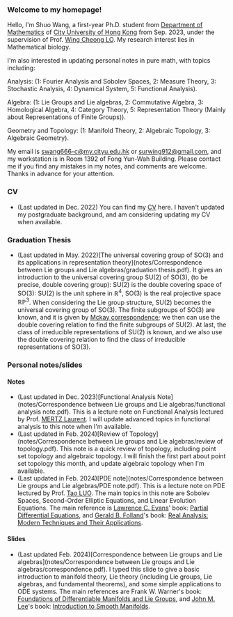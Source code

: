### Welcome to my homepage!
Hello, I'm Shuo Wang, a first-year Ph.D. student from [Department of Mathematics](https://www.cityu.edu.hk/ma/) of [City University of Hong Kong](https://www.cityu.edu.hk) from Sep. 2023, under the supervision of Prof. [Wing Cheong LO](https://www.cityu.edu.hk/stfprofile/wingclo.htm). My research interest lies in Mathematical biology. 

I'm also interested in updating personal notes in pure math, with topics including:

Analysis: (1: Fourier Analysis and Sobolev Spaces, 2: Measure Theory, 3: Stochastic Analysis, 4: Dynamical System, 5: Functional Analysis).

Algebra: (1: Lie Groups and Lie algebras, 2: Commutative Algebra, 3: Homological Algebra, 4: Category Theory, 5: Representation Theory (Mainly about Representations of Finite Groups)).

Geometry and Topology: (1: Manifold Theory, 2: Algebraic Topology, 3: Algebraic Geometry).

My email is swang666-c@my.cityu.edu.hk or surwing912@gmail.com, and my workstation is in Room 1392 of Fong Yun-Wah Building. Please contact me if you find any mistakes in my notes, and comments are welcome. Thanks in advance for your attention.


### CV
* (Last updated in Dec. 2022) You can find my [CV]() here. I haven't updated my postgraduate background, and am considering updating my CV when available.


### Graduation Thesis
* (Last updated in May. 2022)[The universal covering group of SO(3) and its applications in representation theory](notes/Correspondence between Lie groups and Lie algebras/graduation thesis.pdf). It gives an introduction to the universal covering group SU(2) of SO(3), (to be precise, double covering group): SU(2) is the double covering space of SO(3): SU(2) is the unit sphere in $\mathbb{R}^{4}$, SO(3) is the real projective space $\mathbb{RP}^{3}$. When considering the Lie group structure, SU(2) becomes the universal covering group of SO(3). The finite subgroups of SO(3) are known, and it is given by [Mckay correspondence](https://en.m.wikipedia.org/wiki/McKay_graph); we then can use the double covering relation to find the finite subgroups of SU(2). At last, the class of irreducible representations of SU(2) is known, and we also use the double covering relation to find the class of irreducible representations of SO(3).


### Personal notes/slides

#### Notes
* (Last updated in Dec. 2023)[Functional Analysis Note](notes/Correspondence between Lie groups and Lie algebras/functional analysis note.pdf). This is a lecture note on Functional Analysis lectured by Prof. [MERTZ Laurent](https://www.cityu.edu.hk/stfprofile/laurent-mertz.htm). I will update advanced topics in functional analysis to this note when I'm available.
* (Last updated in Feb. 2024)[Review of Topology](notes/Correspondence between Lie groups and Lie algebras/review of topology.pdf). This note is a quick review of topology, including point set topology and algebraic topology. I will finish the first part about point set topology this month, and update algebraic topology when I'm available.
* (Last updated in Feb. 2024)[PDE note](notes/Correspondence between Lie groups and Lie algebras/PDE note.pdf). This is a lecture note on PDE lectured by Prof. [Tao LUO](https://www.cityu.edu.hk/stfprofile/taoluo.htm). The main topics in this note are Sobolev Spaces, Second-Order Elliptic Equations, and Linear Evolution Equations. The main reference is [Lawrence C. Evans](https://math.berkeley.edu/~evans/)' book: [Partial Differential Equations](https://bookstore.ams.org/gsm-19-r/), and [Gerald B. Folland](https://sites.math.washington.edu/~folland/Homepage/index.html)'s book: [Real Analysis: Modern Techniques and Their Applications](https://www.amazon.com/Real-Analysis-Modern-Techniques-Applications/dp/0471317160).

#### Slides
* (Last updated Feb. 2024)[Correspondence between Lie groups and Lie algebras](notes/Correspondence between Lie groups and Lie algebras/correspondence.pdf). I typed this slide to give a basic introduction to manifold theory, Lie theory (including Lie groups, Lie algebras, and fundamental theorems), and some simple applications to ODE systems. The main references are Frank W. Warner's book: [Foundations of Differentiable Manifolds and Lie Groups](https://link.springer.com/book/10.1007/978-1-4757-1799-0), and [John M. Lee](https://sites.math.washington.edu/~lee/)'s book: [Introduction to Smooth Manifolds](https://link.springer.com/book/10.1007/978-1-4419-9982-5).
